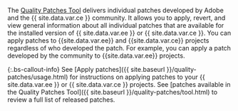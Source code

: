 The [Quality Patches Tool](https://github.com/magento/quality-patches) delivers individual patches developed by Adobe and the {{ site.data.var.ce }} community. It allows you to apply, revert, and view general information about all individual patches that are available for the installed version of {{ site.data.var.ee }} or {{ site.data.var.ce }}. You can apply patches to {{site.data.var.ee}} and {{site.data.var.ce}} projects regardless of who developed the patch. For example, you can apply a patch developed by the community to {{site.data.var.ee}} projects.

{:.bs-callout-info}
See [Apply patches]({{ site.baseurl }}/quality-patches/usage.html) for instructions on applying patches to your {{ site.data.var.ee }} or {{ site.data.var.ce }} projects.
See [patches available in the Quality Patches Tool]({{ site.baseurl }}/quality-patches/tool.html) to review a full list of released patches.

